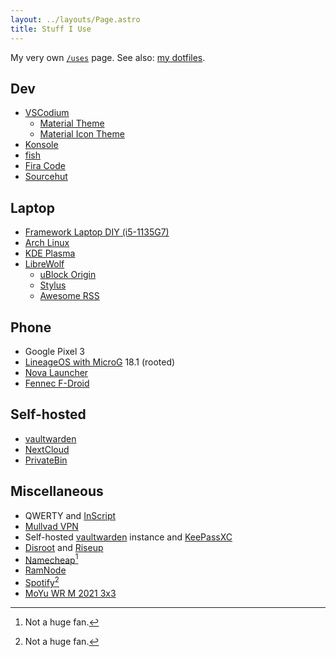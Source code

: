 ```yaml
---
layout: ../layouts/Page.astro
title: Stuff I Use
---
```


My very own [`/uses`](https://uses.tech/) page. See also: [my dotfiles](https://git.sr.ht/~shreyasminocha/dotfiles).

## Dev

-   [VSCodium](https://vscodium.com/)
    -   [Material Theme](https://marketplace.visualstudio.com/items?itemName=equinusocio.vsc-community-material-theme)
    -   [Material Icon Theme](https://marketplace.visualstudio.com/items?itemName=PKief.material-icon-theme)
-   [Konsole](https://konsole.kde.org/)
-   [fish](https://fishshell.com/)
-   [Fira Code](https://github.com/tonsky/FiraCode)
-   [Sourcehut](https://sr.ht/)

## Laptop

-   [Framework Laptop DIY (i5-1135G7)](https://frame.work)
-   [Arch Linux](https://archlinux.org/)
-   [KDE Plasma](https://kde.org/plasma-desktop/)
-   [LibreWolf](https://librewolf-community.gitlab.io/)
    -   [uBlock Origin](https://github.com/gorhill/uBlock/)
    -   [Stylus](https://add0n.com/stylus.html)
    -   [Awesome RSS](https://github.com/shgysk8zer0/awesome-rss)

## Phone

-   Google Pixel 3
-   [LineageOS with MicroG](https://lineage.microg.org/) 18.1 (rooted)
-   [Nova Launcher](https://novalauncher.com/)
-   [Fennec F-Droid](https://f-droid.org/packages/org.mozilla.fennec_fdroid/)

## Self-hosted

-   [vaultwarden](https://github.com/dani-garcia/vaultwarden)
-   [NextCloud](https://nextcloud.com/)
-   [PrivateBin](https://privatebin.info/)

## Miscellaneous

-   QWERTY and [InScript](https://en.wikipedia.org/wiki/InScript_keyboard)
-   [Mullvad VPN](https://mullvad.net/)
-   Self-hosted [vaultwarden](https://github.com/dani-garcia/vaultwarden) instance and [KeePassXC](https://keepassxc.org/)
-   [Disroot](https://disroot.org/) and [Riseup](https://riseup.net/)
-   [Namecheap](https://www.namecheap.com/)[^1]
-   [RamNode](https://ramnode.com/)
-   [Spotify](https://www.spotify.com/)[^1]
-   [MoYu WR M 2021 3x3](https://speedcubeshop.com/products/moyu-weilong-wr-m-2021-3x3-magnetic-lite-version)

[^1]: Not a huge fan.
